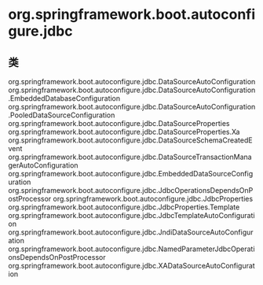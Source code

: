 # org.springframework.boot.autoconfigure.jdbc

## 类

org.springframework.boot.autoconfigure.jdbc.DataSourceAutoConfiguration
org.springframework.boot.autoconfigure.jdbc.DataSourceAutoConfiguration.EmbeddedDatabaseConfiguration
org.springframework.boot.autoconfigure.jdbc.DataSourceAutoConfiguration.PooledDataSourceConfiguration
org.springframework.boot.autoconfigure.jdbc.DataSourceProperties
org.springframework.boot.autoconfigure.jdbc.DataSourceProperties.Xa
org.springframework.boot.autoconfigure.jdbc.DataSourceSchemaCreatedEvent
org.springframework.boot.autoconfigure.jdbc.DataSourceTransactionManagerAutoConfiguration
org.springframework.boot.autoconfigure.jdbc.EmbeddedDataSourceConfiguration
org.springframework.boot.autoconfigure.jdbc.JdbcOperationsDependsOnPostProcessor
org.springframework.boot.autoconfigure.jdbc.JdbcProperties
org.springframework.boot.autoconfigure.jdbc.JdbcProperties.Template
org.springframework.boot.autoconfigure.jdbc.JdbcTemplateAutoConfiguration
org.springframework.boot.autoconfigure.jdbc.JndiDataSourceAutoConfiguration
org.springframework.boot.autoconfigure.jdbc.NamedParameterJdbcOperationsDependsOnPostProcessor
org.springframework.boot.autoconfigure.jdbc.XADataSourceAutoConfiguration




